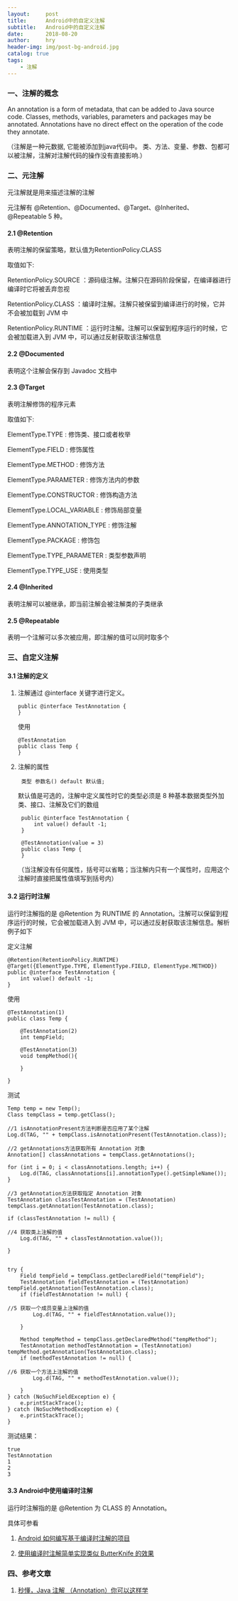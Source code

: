 ```yaml
---
layout:     post
title:      Android中的自定义注解
subtitle:   Android中的自定义注解
date:       2018-08-20
author:     hry
header-img: img/post-bg-android.jpg
catalog: true
tags:
    - 注解
---
```


### 一、注解的概念

An annotation is a form of metadata, that can be added to Java source code. Classes, methods, variables, parameters and packages may be annotated. Annotations have no direct effect on the operation of the code they annotate.

（注解是一种元数据, 它能被添加到java代码中。 类、方法、变量、参数、包都可以被注解，注解对注解代码的操作没有直接影响.）

### 二、元注解

元注解就是用来描述注解的注解

元注解有 @Retention、@Documented、@Target、@Inherited、@Repeatable 5 种。

#### 2.1 @Retention

表明注解的保留策略，默认值为RetentionPolicy.CLASS

取值如下:

RetentionPolicy.SOURCE ：源码级注解。注解只在源码阶段保留，在编译器进行编译时它将被丢弃忽视

RetentionPolicy.CLASS ：编译时注解。注解只被保留到编译进行的时候，它并不会被加载到 JVM 中

RetentionPolicy.RUNTIME ：运行时注解。注解可以保留到程序运行的时候，它会被加载进入到 JVM 中，可以通过反射获取该注解信息

#### 2.2 @Documented

表明这个注解会保存到 Javadoc 文档中

#### 2.3 @Target

表明注解修饰的程序元素

取值如下:

ElementType.TYPE : 修饰类、接口或者枚举

ElementType.FIELD : 修饰属性

ElementType.METHOD : 修饰方法

ElementType.PARAMETER : 修饰方法内的参数

ElementType.CONSTRUCTOR : 修饰构造方法

ElementType.LOCAL_VARIABLE : 修饰局部变量

ElementType.ANNOTATION_TYPE : 修饰注解

ElementType.PACKAGE : 修饰包

ElementType.TYPE_PARAMETER : 类型参数声明

ElementType.TYPE_USE : 使用类型

#### 2.4 @Inherited

表明注解可以被继承，即当前注解会被注解类的子类继承

#### 2.5 @Repeatable

表明一个注解可以多次被应用，即注解的值可以同时取多个

### 三、自定义注解

#### 3.1 注解的定义

1.  注解通过 @interface 关键字进行定义。
	
		public @interface TestAnnotation {
		}	
	
	
	使用
	
		@TestAnnotation
		public class Temp {
		}



2. 注解的属性

		类型 参数名() default 默认值;

	默认值是可选的，注解中定义属性时它的类型必须是 8 种基本数据类型外加 类、接口、注解及它们的数组
	

		public @interface TestAnnotation {
		    int value() default -1;
		}

		@TestAnnotation(value = 3)
		public class Temp {
		}


	（当注解没有任何属性，括号可以省略；当注解内只有一个属性时，应用这个注解时直接把属性值填写到括号内）

#### 3.2 运行时注解

运行时注解指的是 @Retention 为 RUNTIME 的 Annotation。注解可以保留到程序运行的时候，它会被加载进入到 JVM 中，可以通过反射获取该注解信息。解析例子如下

定义注解
	
	@Retention(RetentionPolicy.RUNTIME)
	@Target({ElementType.TYPE, ElementType.FIELD, ElementType.METHOD})
	public @interface TestAnnotation {
	    int value() default -1;
	}

使用

	@TestAnnotation(1)
	public class Temp {
	
	    @TestAnnotation(2)
	    int tempField;
	
	    @TestAnnotation(3)
	    void tempMethod(){
	
	    }
	
	}

测试

	Temp temp = new Temp();
    Class tempClass = temp.getClass();

	//1 isAnnotationPresent方法判断是否应用了某个注解
    Log.d(TAG, "" + tempClass.isAnnotationPresent(TestAnnotation.class));

	//2 getAnnotations方法获取所有 Annotation 对象
    Annotation[] classAnnotations = tempClass.getAnnotations();

    for (int i = 0; i < classAnnotations.length; i++) {
        Log.d(TAG, classAnnotations[i].annotationType().getSimpleName());
    }

	//3 getAnnotation方法获取指定 Annotation 对象
    TestAnnotation classTestAnnotation = (TestAnnotation) tempClass.getAnnotation(TestAnnotation.class);

    if (classTestAnnotation != null) {

	//4 获取类上注解的值
        Log.d(TAG, "" + classTestAnnotation.value());

    }


    try {
        Field tempField = tempClass.getDeclaredField("tempField");
        TestAnnotation fieldTestAnnotation = (TestAnnotation) tempField.getAnnotation(TestAnnotation.class);
        if (fieldTestAnnotation != null) {

	//5 获取一个成员变量上注解的值
            Log.d(TAG, "" + fieldTestAnnotation.value());

        }

        Method tempMethod = tempClass.getDeclaredMethod("tempMethod");
        TestAnnotation methodTestAnnotation = (TestAnnotation) tempMethod.getAnnotation(TestAnnotation.class);
        if (methodTestAnnotation != null) {

	//6 获取一个方法上注解的值
            Log.d(TAG, "" + methodTestAnnotation.value());

        }
    } catch (NoSuchFieldException e) {
        e.printStackTrace();
    } catch (NoSuchMethodException e) {
        e.printStackTrace();
    }


测试结果：

	true
	TestAnnotation
	1
	2
	3
	
#### 3.3 Android中使用编译时注解

运行时注解指的是 @Retention 为 CLASS 的 Annotation。

具体可参看 

1. [Android 如何编写基于编译时注解的项目](https://blog.csdn.net/lmj623565791/article/details/51931859#commentBox)

2. [使用编译时注解简单实现类似 ButterKnife 的效果](https://blog.csdn.net/u011240877/article/details/74490201)

### 四、参考文章

1. [秒懂，Java 注解 （Annotation）你可以这样学](https://blog.csdn.net/briblue/article/details/73824058)